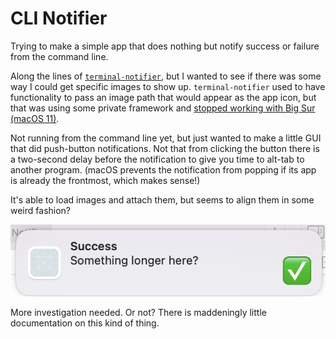 # CLI Notifier

Trying to make a simple app that does nothing but notify success or failure from the command line. 

Along the lines of [`terminal-notifier`](https://github.com/julienXX/terminal-notifier/), but I wanted to see if there was some way I could get specific images to show up. `terminal-notifier` used to have functionality to pass an image path that would appear as the app icon, but that was using some private framework and [stopped working with Big Sur (macOS 11)](https://github.com/julienXX/terminal-notifier/issues/283).

Not running from the command line yet, but just wanted to make a little GUI that did push-button notifications. Not that from clicking the button there is a two-second delay before the notification to give you time to alt-tab to another program. (macOS prevents the notification from popping if its app is already the frontmost, which makes sense!)

It's able to load images and attach them, but seems to align them in some weird fashion? 

![bad alignment](./bad_alignment.png)

More investigation needed. Or not? There is maddeningly little documentation on this kind of thing.

